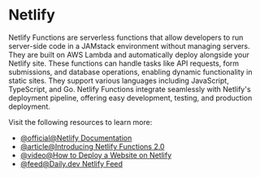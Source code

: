 # Netlify

Netlify Functions are serverless functions that allow developers to run server-side code in a JAMstack environment without managing servers. They are built on AWS Lambda and automatically deploy alongside your Netlify site. These functions can handle tasks like API requests, form submissions, and database operations, enabling dynamic functionality in static sites. They support various languages including JavaScript, TypeScript, and Go. Netlify Functions integrate seamlessly with Netlify's deployment pipeline, offering easy development, testing, and production deployment.

Visit the following resources to learn more:

- [@official@Netlify Documentation](https://docs.netlify.com/platform/primitives/#functions)
- [@article@Introducing Netlify Functions 2.0](https://www.netlify.com/blog/introducing-netlify-functions-2-0/)
- [@video@How to Deploy a Website on Netlify](https://www.youtube.com/watch?v=0P53S34zm44)
- [@feed@Daily.dev Netlify Feed](https://app.daily.dev/tags/netlify)
